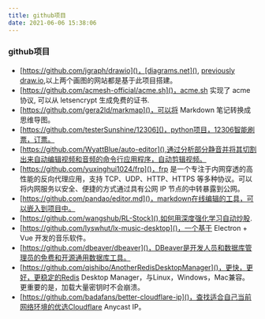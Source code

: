 ```yaml
---
title: github项目
date: 2021-06-06 15:38:06
---
```



### github项目
* [https://github.com/jgraph/drawio]()，[diagrams.net](), [previously draw.io](),以上两个画图的网站都是基于此项目搭建。
* [https://github.com/acmesh-official/acme.sh]()，acme.sh 实现了 acme 协议, 可以从 letsencrypt 生成免费的证书.
* [https://github.com/gera2ld/markmap]()，可以将 Markdown 笔记转换成思维导图。
* [https://github.com/testerSunshine/12306]()，python项目，12306智能刷票，订票。
* [https://github.com/WyattBlue/auto-editor](),通过分析部分静音并将其切割出来自动编辑视频和音频的命令行应用程序，自动剪辑视频。
* [https://github.com/yuxinghui1024/frp]()，frp 是一个专注于内网穿透的高性能的反向代理应用，支持 TCP、UDP、HTTP、HTTPS 等多种协议。可以将内网服务以安全、便捷的方式通过具有公网 IP 节点的中转暴露到公网。
* [https://github.com/pandao/editor.md]()，markdown在线编辑的工具，可以嵌入到项目中。
* [https://github.com/wangshub/RL-Stock](),如何用深度强化学习自动炒股.
* [https://github.com/lyswhut/lx-music-desktop]()，一个基于 Electron + Vue 开发的音乐软件。
* [https://github.com/dbeaver/dbeaver]()，DBeaver是开发人员和数据库管理员的免费和开源通用数据库工具。
* [https://github.com/qishibo/AnotherRedisDesktopManager]()，更快，更好，更稳定的Redis Desktop Manager，与Linux，Windows，Mac兼容。 更重要的是，加载大量密钥时不会崩溃。
* [https://github.com/badafans/better-cloudflare-ip]()，查找适合自己当前网络环境的优选Cloudflare Anycast IP。
